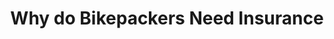 ---
layout: community
category: community
title: "Why do Bikepackers Need Insurance"
description: "Why do bikepackers need insurance but hobos don't? More expensive Bikes, Kit, Look more of a target for robbery, Travelling abroad? Well l smashed my femur nearly four years ago , didn't start to heal until nearly three years. "
isTopLevel: false
isSingleLevel: false
isArticle: false
datePublished: 2022-06-24 08:27:00 +0300
dateModified: 2022-06-24 08:27:00 +0300
published: false
---